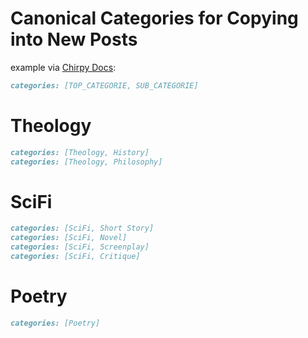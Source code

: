 # Canonical Categories for Copying into New Posts

example via [Chirpy Docs](https://chirpy.cotes.page/posts/write-a-new-post/):

```markdown
categories: [TOP_CATEGORIE, SUB_CATEGORIE]
```

# Theology
```markdown
categories: [Theology, History]
categories: [Theology, Philosophy]
```

# SciFi
```markdown
categories: [SciFi, Short Story]
categories: [SciFi, Novel]
categories: [SciFi, Screenplay]
categories: [SciFi, Critique]
```

# Poetry
```markdown
categories: [Poetry]
```
